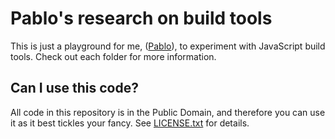 # Pablo's research on build tools

This is just a playground for me, ([Pablo](https://github.com/pablobm)),
to experiment with JavaScript build tools. Check out each
folder for more information.

## Can I use this code?

All code in this repository is in the Public Domain, and
therefore you can use it as it best tickles your fancy.
See [LICENSE.txt](LICENSE.txt) for details.
